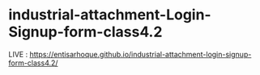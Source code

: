 # industrial-attachment-Login-Signup-form-class4.2
LIVE : https://entisarhoque.github.io/industrial-attachment-login-signup-form-class4.2/
